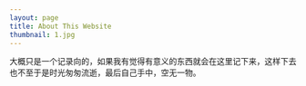```yaml
---
layout: page
title: About This Website 
thumbnail: 1.jpg
---
```


大概只是一个记录向的，如果我有觉得有意义的东西就会在这里记下来，这样下去也不至于是时光匆匆流逝，最后自己手中，空无一物。